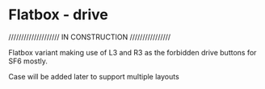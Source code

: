 # Flatbox - drive

//////////////////// IN CONSTRUCTION ////////////////

Flatbox variant making use of L3 and R3 as the forbidden drive buttons for SF6 mostly.

Case will be added later to support multiple layouts

